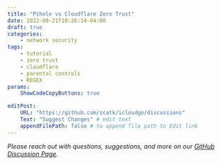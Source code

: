 ```yaml
---
title: "Pihole vs Cloudflare Zero Trust"
date: 2022-08-21T10:26:14-04:00
draft: true
categories: 
    - network security
tags:
    - tutorial
    - zero trust
    - cloudflare
    - parental controls
    - REGEX
params:
    ShowCodeCopyButtons: true

editPost:
    URL: "https://github.com/zcatk/icloudgo/discussions"
    Text: "Suggest Changes" # edit text
    appendFilePath: false # to append file path to Edit link
---
```




_Please reach out with questions, suggestions, and more on our [GitHub Discussion Page](https://github.com/zcatk/icloudgo/discussions)._ 